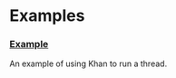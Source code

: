 # Examples

### [Example](urbit-docs/system/kernel/iris/examples/example)

An example of using Khan to run a thread.
